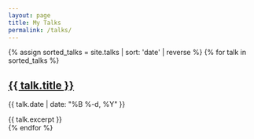 ```yaml
---
layout: page
title: My Talks
permalink: /talks/
---
```


<div class="talks">
  {% assign sorted_talks = site.talks | sort: 'date' | reverse %}
  {% for talk in sorted_talks %}
    <article class="talk">
      <h2>
        <a href="{{ talk.url | relative_url }}">{{ talk.title }}</a>
      </h2>
      <p class="talk-meta">{{ talk.date | date: "%B %-d, %Y" }}</p>
      {{ talk.excerpt }}
    </article>
  {% endfor %}
</div> 